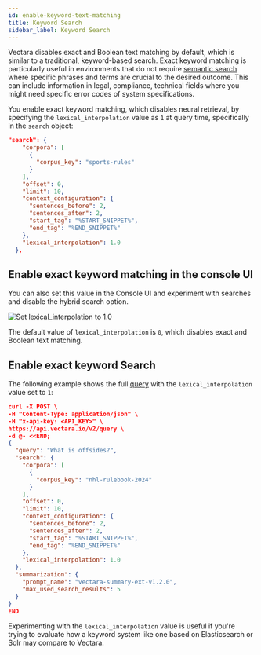 ```yaml
---
id: enable-keyword-text-matching
title: Keyword Search
sidebar_label: Keyword Search
---
```


Vectara disables exact and Boolean text matching by default, which is similar 
to a traditional, keyword-based search. Exact keyword matching is particularly 
useful in environments that do not require [semantic search](/docs/learn/semantic-search/semantic-search-overview) where specific 
phrases and terms are crucial to the desired outcome. This can include 
information in legal, compliance, technical fields where you might need 
specific error codes of system specifications. 

You enable exact keyword matching, which disables neural retrieval, by 
specifying the `lexical_interpolation` value as `1` at query time, specifically in 
the `search` object:

```json
"search": {
    "corpora": [
      {
        "corpus_key": "sports-rules"
      }
    ],
    "offset": 0,
    "limit": 10,
    "context_configuration": {
      "sentences_before": 2,
      "sentences_after": 2,
      "start_tag": "%START_SNIPPET%",
      "end_tag": "%END_SNIPPET%"
    },
    "lexical_interpolation": 1.0
  },
```

## Enable exact keyword matching in the console UI

You can also set this value in the Console UI and experiment with searches and 
disable the hybrid search option.

![Set lexical_interpolation to 1.0](/img/lambda_console.png)

The default value of `lexical_interpolation` is `0`, which disables exact and 
Boolean text matching. 

## Enable exact keyword Search

The following example shows the full [query](/docs/api-reference/search-apis/search) with 
the `lexical_interpolation` value set to `1`:

```json
curl -X POST \
-H "Content-Type: application/json" \
-H "x-api-key: <API_KEY>" \
https://api.vectara.io/v2/query \
-d @- <<END;
{
  "query": "What is offsides?",
  "search": {
    "corpora": [
      {
        "corpus_key": "nhl-rulebook-2024"
      }
    ],
    "offset": 0,
    "limit": 10,
    "context_configuration": {
      "sentences_before": 2,
      "sentences_after": 2,
      "start_tag": "%START_SNIPPET%",
      "end_tag": "%END_SNIPPET%"
    },
    "lexical_interpolation": 1.0
  },
  "summarization": {
    "prompt_name": "vectara-summary-ext-v1.2.0",
    "max_used_search_results": 5
  }
}
END
```

Experimenting with the `lexical_interpolation` value is useful if you're trying
to evaluate how a keyword system like one based on Elasticsearch or Solr may 
compare to Vectara.

